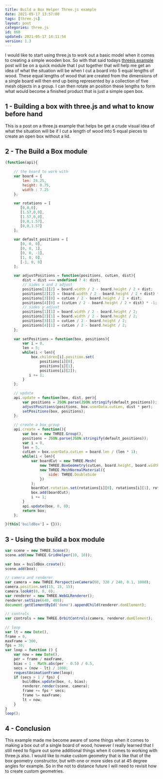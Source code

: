 ```yaml
---
title: Build a Box Helper Three.js example
date: 2021-05-17 13:57:00
tags: [three.js]
layout: post
categories: three.js
id: 868
updated: 2021-05-17 14:11:54
version: 1.3
---
```


I would like to start using three.js to work out a basic model when it comes to creating a simple wooden box. So with that said todays [threejs example](/2021/02/19/threejs-examples/) post will be on a quick module that I put together that will help me get an idea of what the situation will be when I cut a board into 5 equal lengths of wood. These equal lengths of wood that are created from the dimensions of a single board will then end up being represented by a collection of five mesh objects in a group. I can then rotate an position these lengths to form what would become a finished product that is just a simple open box.

<!-- more -->

## 1 - Building a box with three.js and what to know before hand

This is a post on a three.js example that helps be get a crude visual idea of what the situation will be if I cut a length of wood into 5 equal pieces to create an open box without a lid.

## 2 - The Build a Box module

```js
(function(api){
 
    // the board to work with
    var board = {
        len: 24.25,
        height: 0.75,
        width : 7.25
    };
 
    var rotations = [
       [0,0,0],
       [1.57,0,0],
       [1.57,0,0],
       [0,0,1.57],
       [0,0,1.57]
    ];
 
    var default_positions = [
       [0, 0, 0],
       [0, 0, 1],
       [0, 0, -1],
       [1, 0, 0],
       [-1, 0, 0]
    ];
 
    var adjustPositions = function(positions, cutLen, dist){
        dist = dist === undefined ? 4: dist;
        // sides x and z adjust
        positions[1][2] = board.width / 2 - board.height / 2 + dist;
        positions[2][2] = (board.width / 2 - board.height / 2 + dist) * -1;
        positions[3][0] = cutLen / 2 - board.height / 2 + dist;
        positions[4][0] = (cutLen / 2 - board.height / 2 + dist) * -1;
        // sides y adjust
        positions[1][1] = board.width / 2 - board.height / 2;
        positions[2][1] = board.width / 2 - board.height / 2;
        positions[3][1] = cutLen / 2 - board.height / 2;
        positions[4][1] = cutLen / 2 - board.height / 2;
    };
 
    var setPositions = function(box, positions){
        var i = 0,
        len = 5;
        while(i < len){
            box.children[i].position.set(
                positions[i][0], 
                positions[i][1], 
                positions[i][2]);
           i += 1; 
        }
    };
 
    // update
    api.update = function(box, dist, per){
        var positions = JSON.parse(JSON.stringify(default_positions));
        adjustPositions(positions, box.userData.cutLen, dist * per);
        setPositions(box, positions);
    };
 
    // create a box group
    api.create = function(){
        var box = new THREE.Group(),
        positions = JSON.parse(JSON.stringify(default_positions));
        var i = 0,
        len = 5,
        cutLen = box.userData.cutLen = board.len / (len * 1);
        while(i < len){       
            var boardCut = new THREE.Mesh(
                new THREE.BoxGeometry(cutLen, board.height, board.width),
                new THREE.MeshNormalMaterial({
                    side: THREE.DoubleSide
                })
            );
            boardCut.rotation.set(rotations[i][0], rotations[i][1], rotations[i][2]);
            box.add(boardCut);
            i += 1;
        }
        api.update(box, 0, 0);
        return box;
    };
 
}(this['buildBox'] = {}));
```

## 3 - Using the build a box module

```js
var scene = new THREE.Scene();
scene.add(new THREE.GridHelper(10, 10));
 
var box = buildBox.create();
scene.add(box);
 
// camera and renderer
var camera = new THREE.PerspectiveCamera(60, 320 / 240, 0.1, 1000);
camera.position.set(15, 15, 15);
camera.lookAt(0, 0, 0);
var renderer = new THREE.WebGLRenderer();
renderer.setSize(640, 480);
document.getElementById('demo').appendChild(renderer.domElement);
 
// controls
var controls = new THREE.OrbitControls(camera, renderer.domElement);
 
// loop
var lt = new Date(),
frame = 0,
maxFrame = 300,
fps = 30;
var loop = function () {
    var now = new Date(),
    per = frame / maxFrame,
    bias = 1 - Math.abs(per - 0.5) / 0.5,
    secs = (now - lt) / 1000;
    requestAnimationFrame(loop);
    if (secs > 1 / fps) {
        buildBox.update(box, 4, bias);
        renderer.render(scene, camera);
        frame += fps * secs;
        frame %= maxFrame;
        lt = now;
    }
}
loop();
```

## 4 - Conclusion

This example made me become aware of some things when it comes to making a box out of a single board of wood, however I really learned that I still need to figure out some additional things when it comes to working with three.js also. I would like to make custom geometry that is like that of the box geometry constructor, but with one or more sides cut at 45 degree angles for example. So in the not to distance future I will need to revisit how to create custom geometries.
